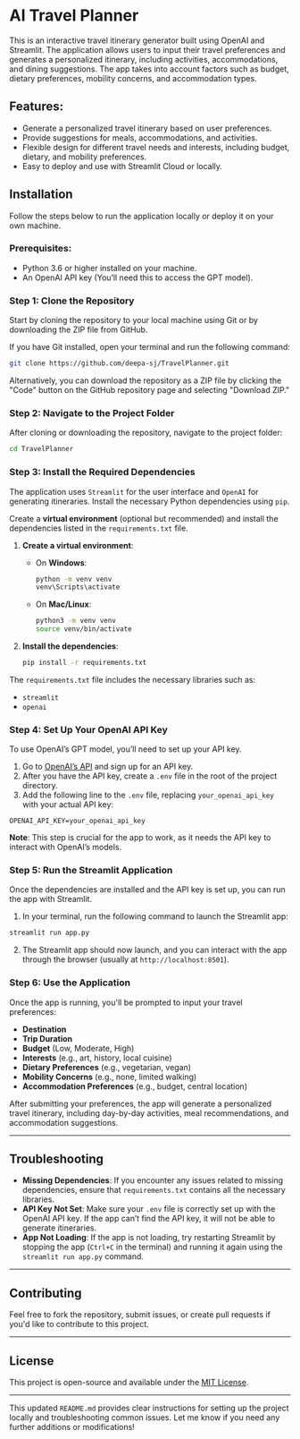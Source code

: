 # AI Travel Planner

This is an interactive travel itinerary generator built using OpenAI and Streamlit. The application allows users to input their travel preferences and generates a personalized itinerary, including activities, accommodations, and dining suggestions. The app takes into account factors such as budget, dietary preferences, mobility concerns, and accommodation types.

## Features:
- Generate a personalized travel itinerary based on user preferences.
- Provide suggestions for meals, accommodations, and activities.
- Flexible design for different travel needs and interests, including budget, dietary, and mobility preferences.
- Easy to deploy and use with Streamlit Cloud or locally.

## Installation

Follow the steps below to run the application locally or deploy it on your own machine.

### Prerequisites:
- Python 3.6 or higher installed on your machine.
- An OpenAI API key (You’ll need this to access the GPT model).

### Step 1: Clone the Repository
Start by cloning the repository to your local machine using Git or by downloading the ZIP file from GitHub.

If you have Git installed, open your terminal and run the following command:

```bash
git clone https://github.com/deepa-sj/TravelPlanner.git
```

Alternatively, you can download the repository as a ZIP file by clicking the "Code" button on the GitHub repository page and selecting "Download ZIP."

### Step 2: Navigate to the Project Folder
After cloning or downloading the repository, navigate to the project folder:

```bash
cd TravelPlanner
```

### Step 3: Install the Required Dependencies
The application uses `Streamlit` for the user interface and `OpenAI` for generating itineraries. Install the necessary Python dependencies using `pip`.

Create a **virtual environment** (optional but recommended) and install the dependencies listed in the `requirements.txt` file.

1. **Create a virtual environment**:
   - On **Windows**:
     ```bash
     python -m venv venv
     venv\Scripts\activate
     ```
   - On **Mac/Linux**:
     ```bash
     python3 -m venv venv
     source venv/bin/activate
     ```

2. **Install the dependencies**:
   ```bash
   pip install -r requirements.txt
   ```

The `requirements.txt` file includes the necessary libraries such as:
- `streamlit`
- `openai`

### Step 4: Set Up Your OpenAI API Key
To use OpenAI’s GPT model, you’ll need to set up your API key.

1. Go to [OpenAI’s API](https://beta.openai.com/signup/) and sign up for an API key.
2. After you have the API key, create a `.env` file in the root of the project directory.
3. Add the following line to the `.env` file, replacing `your_openai_api_key` with your actual API key:

```env
OPENAI_API_KEY=your_openai_api_key
```

**Note**: This step is crucial for the app to work, as it needs the API key to interact with OpenAI’s models.

### Step 5: Run the Streamlit Application

Once the dependencies are installed and the API key is set up, you can run the app with Streamlit.

1. In your terminal, run the following command to launch the Streamlit app:

```bash
streamlit run app.py
```

2. The Streamlit app should now launch, and you can interact with the app through the browser (usually at `http://localhost:8501`).

### Step 6: Use the Application
Once the app is running, you'll be prompted to input your travel preferences:
- **Destination**
- **Trip Duration**
- **Budget** (Low, Moderate, High)
- **Interests** (e.g., art, history, local cuisine)
- **Dietary Preferences** (e.g., vegetarian, vegan)
- **Mobility Concerns** (e.g., none, limited walking)
- **Accommodation Preferences** (e.g., budget, central location)

After submitting your preferences, the app will generate a personalized travel itinerary, including day-by-day activities, meal recommendations, and accommodation suggestions.

---

## Troubleshooting

- **Missing Dependencies**: If you encounter any issues related to missing dependencies, ensure that `requirements.txt` contains all the necessary libraries.
- **API Key Not Set**: Make sure your `.env` file is correctly set up with the OpenAI API key. If the app can’t find the API key, it will not be able to generate itineraries.
- **App Not Loading**: If the app is not loading, try restarting Streamlit by stopping the app (`Ctrl+C` in the terminal) and running it again using the `streamlit run app.py` command.

---

## Contributing

Feel free to fork the repository, submit issues, or create pull requests if you'd like to contribute to this project.

---

## License

This project is open-source and available under the [MIT License](LICENSE).

---

This updated `README.md` provides clear instructions for setting up the project locally and troubleshooting common issues. Let me know if you need any further additions or modifications!

